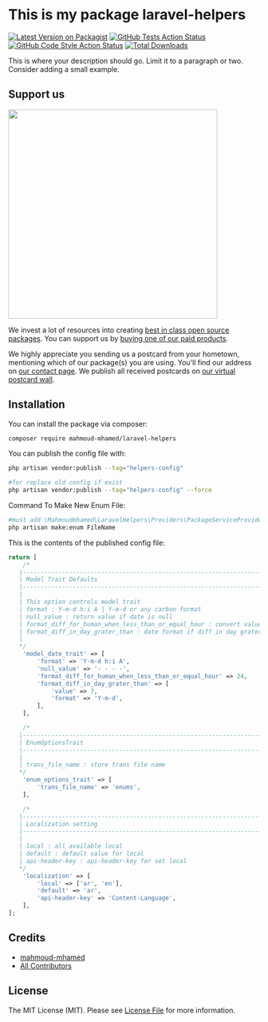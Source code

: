# This is my package laravel-helpers

[![Latest Version on Packagist](https://img.shields.io/packagist/v/mahmoud-mhamed/laravel-helpers.svg?style=flat-square)](https://packagist.org/packages/mahmoud-mhamed/laravel-helpers)
[![GitHub Tests Action Status](https://img.shields.io/github/actions/workflow/status/mahmoud-mhamed/laravel-helpers/run-tests.yml?branch=main&label=tests&style=flat-square)](https://github.com/mahmoud-mhamed/laravel-helpers/actions?query=workflow%3Arun-tests+branch%3Amain)
[![GitHub Code Style Action Status](https://img.shields.io/github/actions/workflow/status/mahmoud-mhamed/laravel-helpers/fix-php-code-style-issues.yml?branch=main&label=code%20style&style=flat-square)](https://github.com/mahmoud-mhamed/laravel-helpers/actions?query=workflow%3A"Fix+PHP+code+style+issues"+branch%3Amain)
[![Total Downloads](https://img.shields.io/packagist/dt/mahmoud-mhamed/laravel-helpers.svg?style=flat-square)](https://packagist.org/packages/mahmoud-mhamed/laravel-helpers)

This is where your description should go. Limit it to a paragraph or two. Consider adding a small example.

## Support us

[<img src="https://github-ads.s3.eu-central-1.amazonaws.com/laravel-helpers.jpg?t=1" width="419px" />](https://spatie.be/github-ad-click/laravel-helpers)

We invest a lot of resources into creating [best in class open source packages](https://spatie.be/open-source). You can support us by [buying one of our paid products](https://spatie.be/open-source/support-us).

We highly appreciate you sending us a postcard from your hometown, mentioning which of our package(s) you are using. You'll find our address on [our contact page](https://spatie.be/about-us). We publish all received postcards on [our virtual postcard wall](https://spatie.be/open-source/postcards).

## Installation

You can install the package via composer:

```bash
composer require mahmoud-mhamed/laravel-helpers
```

You can publish the config file with:

```bash
php artisan vendor:publish --tag="helpers-config"

#for replace old config if exist
php artisan vendor:publish --tag="helpers-config" --force 

```

Command To Make New Enum File:

```bash
#must add \Mahmoudmhamed\LaravelHelpers\Providers\PackageServiceProvider::class to config=>app->providers array
php artisan make:enum FileName
```

This is the contents of the published config file:

```php
return [
    /*
   |--------------------------------------------------------------------------
   | Model Trait Defaults
   |--------------------------------------------------------------------------
   |
   | This option controls model trait
   | format : Y-m-d h:i A | Y-m-d or any carbon format
   | null_value : return value if date is null
   | format_diff_for_human_when_less_than_or_equal_hour : convert value to diff for human if value less than or equal 24 H ,null if don't convert to diff for human
   | format_diff_in_day_grater_than : date format if diff in day grater than 7 , null => use default format
   |
   */
    'model_date_trait' => [
        'format' => 'Y-m-d h:i A',
        'null_value' => '- - - -',
        'format_diff_for_human_when_less_than_or_equal_hour' => 24,
        'format_diff_in_day_grater_than' => [
            'value' => 7,
            'format' => 'Y-m-d',
        ],
    ],

    /*
   |--------------------------------------------------------------------------
   | EnumOptionsTrait
   |--------------------------------------------------------------------------
   |
   | trans_file_name : store trans file name
   */
    'enum_options_trait' => [
        'trans_file_name' => 'enums',
    ],

    /*
   |--------------------------------------------------------------------------
   | Localization setting
   |--------------------------------------------------------------------------
   |
   | local : all available local
   | default : default value for local
   | api-header-key : api-header-key for set local
   */
    'localization' => [
        'local' => ['ar', 'en'],
        'default' => 'ar',
        'api-header-key' => 'Content-Language',
    ],
];

```

## Credits

- [mahmoud-mhamed](https://github.com/mahmoud-mhamed)
- [All Contributors](../../contributors)

## License

The MIT License (MIT). Please see [License File](LICENSE.md) for more information.
